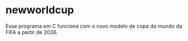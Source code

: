 # newworldcup
Esse programa em C funciona com o novo modelo de copa do mundo da FIFA a partir de 2026.
